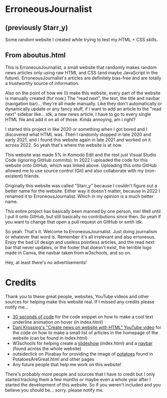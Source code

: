 # ErroneousJournalist

## (previously Starr_y)

Some random website I created while trying to test my HTML + CSS skills.

## From aboutus.html

This is ErroneousJournalist, a small website that randomly makes random news articles only using raw HTML and CSS
(and maybe JavaScript in the future). ErroneousJournalist's articles are definitely bias-free and are totally a trustworthy source
of information.

Also on the point of how we (I) make this website, every part of the website is manually created (for now.) The "read next",
the text, the title and navbar (navigation bar)... they're all made manually. Like they don't automatically or
dynamically update or any fancy stuff, if I want to add an article to the "read next" sidebar like... idk, a new news article,
I have to go to every single HTML file and add it on all of those. Kinda annoying, am i right?

I started this project in like 2020 or something when I got bored and I discovered what HTML was. Then I randomly stopped in
late 2020 and early 2021, and I found this website again in late 2021 and worked on it across 2022. So yeah that's where
the website is at now.

This website was made 5% in Komodo Edit and the rest just Visual Studio Code (ignoring GitHub commits). In 2022 I uploaded the code for this website onto GitHub, which was linked above. Uploading this onto GitHub allowed me to use source control (Git) and also
collaborate with my (non-existent) friends.

Originally this website was called "Starr_y" because I couldn't figure out a better name for the website. Either way it doesn't matter, because in 2022 I renamed it to ErroneousJournalist. Which in my opinion is a much better name.

This entire project has basically been manned by one person, me! Well until I put it onto GitHub, but still basically no contributions since then. So yeah if you want to change that open a pull request on GitHub or smth idk.

So yeah. That's it. Welcome to ErroneousJournalist. Just doing journalism or whatever that word is. Remember it's all
irrelevant and also erroneous. Enjoy the bad UI design and useless pointless articles, and the read next bar that never updates,
or the footer that doesn't exist, the terrible logo made in Canva, the navbar taken from w3schools, and so on.

Hey, at least there's no advertisements!

# Credits
Thank you to these great people, websites, YouTube videos and other sources for helping make this website real. If I missed any credits please notify me...

- [30 seconds of code](https://www.30secondsofcode.org/css/s/hover-underline-animation) for the code snippet on how to make a cool text underline animation on hover (in index.html)
- [Dani Krossing's "Create news on website with HTML" YouTube video](https://youtu.be/EYBJ_y4dvIU) for the code on how to make a small list of articles in the homepage of the website (can be found in index.html)
- W3schools for helping create a [slideshow](https://www.w3schools.com/howto/howto_js_slideshow.asp) (index.html) and a [navbar](https://www.w3schools.com/css/css_navbar.asp) (found across the whole website)
- outsideclick on Pixabay for providing the image of [potatoes](https://emby01.github.io/ErroneousJournalist/) found in PotatoesAreGreat.html and other pages
- Any future people that help me work on this website!

There's probably more people and sources that I have to credit but I only started tracking them a few months or maybe even a whole year after I started the development of this website. So if you weren't included and you believe you should be... sorry. please notify me.

